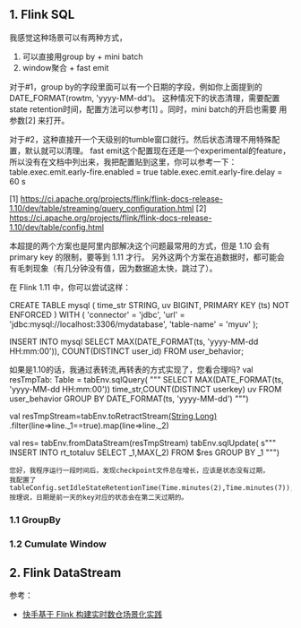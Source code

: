 

## 1. Flink SQL

我感觉这种场景可以有两种方式，
1. 可以直接用group by + mini batch
2. window聚合 + fast emit

对于#1，group by的字段里面可以有一个日期的字段，例如你上面提到的DATE_FORMAT(rowtm, 'yyyy-MM-dd')。
这种情况下的状态清理，需要配置state retention时间，配置方法可以参考[1] 。同时，mini batch的开启也需要
用参数[2] 来打开。

对于#2，这种直接开一个天级别的tumble窗口就行。然后状态清理不用特殊配置，默认就可以清理。
fast emit这个配置现在还是一个experimental的feature，所以没有在文档中列出来，我把配置贴到这里，你可以参考一下：
table.exec.emit.early-fire.enabled = true
table.exec.emit.early-fire.delay = 60 s

[1]
https://ci.apache.org/projects/flink/flink-docs-release-1.10/dev/table/streaming/query_configuration.html
[2]
https://ci.apache.org/projects/flink/flink-docs-release-1.10/dev/table/config.html

本超提的两个方案也是阿里内部解决这个问题最常用的方式，但是 1.10 会有 primary key 的限制，要等到 1.11 才行。
另外这两个方案在追数据时，都可能会有毛刺现象（有几分钟没有值，因为数据追太快，跳过了）。

在 Flink 1.11 中，你可以尝试这样：

CREATE TABLE mysql (
   time_str STRING,
   uv BIGINT,
   PRIMARY KEY (ts) NOT ENFORCED
) WITH (
   'connector' = 'jdbc',
   'url' = 'jdbc:mysql://localhost:3306/mydatabase',
   'table-name' = 'myuv'
);

INSERT INTO mysql
SELECT MAX(DATE_FORMAT(ts, 'yyyy-MM-dd HH:mm:00')), COUNT(DISTINCT  user_id)
FROM user_behavior;


如果是1.10的话，我通过表转流,再转表的方式实现了，您看合理吗?
val resTmpTab: Table = tabEnv.sqlQuery(
  """
    SELECT MAX(DATE_FORMAT(ts, 'yyyy-MM-dd HH:mm:00')) time_str,COUNT(DISTINCT userkey) uv
    FROM user_behavior    GROUP BY DATE_FORMAT(ts, 'yyyy-MM-dd')    """)

val resTmpStream=tabEnv.toRetractStream[(String,Long)](resTmpTab)
  .filter(line=&gt;line._1==true).map(line=&gt;line._2)

val res= tabEnv.fromDataStream(resTmpStream)
tabEnv.sqlUpdate(
  s"""
    INSERT INTO rt_totaluv
    SELECT _1,MAX(_2)
    FROM $res
    GROUP BY _1
    """)

    您好，我程序运行一段时间后，发现checkpoint文件总在增长，应该是状态没有过期，
    我配置了tableConfig.setIdleStateRetentionTime(Time.minutes(2),Time.minutes(7)),按理说，日期是前一天的key对应的状态会在第二天过期的。

### 1.1 GroupBy



### 1.2 Cumulate Window



## 2. Flink DataStream






参考：
- [快手基于 Flink 构建实时数仓场景化实践](https://smartsi.blog.csdn.net/article/details/127164637)
